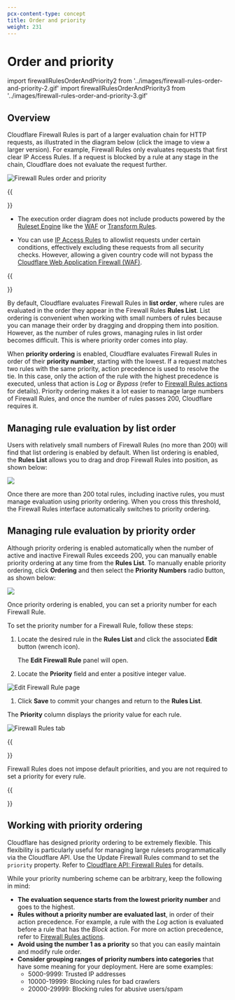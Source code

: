 ```yaml
---
pcx-content-type: concept
title: Order and priority
weight: 231
---
```


# Order and priority

import firewallRulesOrderAndPriority2 from '../images/firewall-rules-order-and-priority-2.gif'
import firewallRulesOrderAndPriority3 from '../images/firewall-rules-order-and-priority-3.gif'

## Overview

Cloudflare Firewall Rules is part of a larger evaluation chain for HTTP requests, as illustrated in the diagram below (click the image to view a larger version). For example, Firewall Rules only evaluates requests that first clear IP Access Rules. If a request is blocked by a rule at any stage in the chain, Cloudflare does not evaluate the request further.

![Firewall Rules order and priority](/firewall/static/firewall-rules-order-and-priority-1.png)

{{<Aside type="warning" header="Important">}}

*   The execution order diagram does not include products powered by the [Ruleset Engine](/ruleset-engine/) like the [WAF](/waf/) or [Transform Rules](/rules/transform).

*   You can use [IP Access Rules](https://support.cloudflare.com/hc/articles/217074967) to allowlist requests under certain conditions, effectively excluding these requests from all security checks. However, allowing a given country code will not bypass the [Cloudflare Web Application Firewall (WAF)](/waf/).

{{</Aside>}}

By default, Cloudflare evaluates Firewall Rules in **list order**, where rules are evaluated in the order they appear in the Firewall Rules **Rules List**. List ordering is convenient when working with small numbers of rules because you can manage their order by dragging and dropping them into position. However, as the number of rules grows, managing rules in list order becomes difficult. This is where priority order comes into play.

When **priority ordering** is enabled, Cloudflare evaluates Firewall Rules in order of their **priority number**, starting with the lowest. If a request matches two rules with the same priority, action precedence is used to resolve the tie. In this case, only the action of the rule with the highest precedence is executed, unless that action is *Log* or *Bypass* (refer to [Firewall Rules actions](/firewall/cf-firewall-rules/actions/#supported-actions) for details). Priority ordering makes it a lot easier to manage large numbers of Firewall Rules, and once the number of rules passes 200, Cloudflare requires it.

## Managing rule evaluation by list order

Users with relatively small numbers of Firewall Rules (no more than 200) will find that list ordering is enabled by default. When list ordering is enabled, the **Rules List** allows you to drag and drop Firewall Rules into position, as shown below:

<img src={firewallRulesOrderAndPriority2} />

Once there are more than 200 total rules, including inactive rules, you must manage evaluation using priority ordering. When you cross this threshold, the Firewall Rules interface automatically switches to priority ordering.

## Managing rule evaluation by priority order

Although priority ordering is enabled automatically when the number of active and inactive Firewall Rules exceeds 200, you can manually enable priority ordering at any time from the **Rules List**. To manually enable priority ordering, click **Ordering** and then select the **Priority Numbers** radio button, as shown below:

<img src={firewallRulesOrderAndPriority3} />

Once priority ordering is enabled, you can set a priority number for each Firewall Rule.

To set the priority number for a Firewall Rule, follow these steps:

1.  Locate the desired rule in the **Rules List** and click the associated **Edit** button (wrench icon).

    The **Edit Firewall Rule** panel will open.

2.  Locate the **Priority** field and enter a positive integer value.

![Edit Firewall Rule page](/firewall/static/firewall-rules-order-and-priority-4.png)

1.  Click **Save** to commit your changes and return to the **Rules List**.

The **Priority** column displays the priority value for each rule.

![Firewall Rules tab](/firewall/static/firewall-rules-order-and-priority-5.png)

{{<Aside type="note' header='Note">}}

Firewall Rules does not impose default priorities, and you are not required to set a priority for every rule.

{{</Aside>}}

## Working with priority ordering

Cloudflare has designed priority ordering to be extremely flexible. This flexibility is particularly useful for managing large rulesets programmatically via the Cloudflare API. Use the Update Firewall Rules command to set the `priority` property. Refer to [Cloudflare API: Firewall Rules](https://api.cloudflare.com/#firewall-rules-properties) for details.

While your priority numbering scheme can be arbitrary, keep the following in mind:

*   **The evaluation sequence starts from the lowest priority number** and goes to the highest.
*   **Rules without a priority number are evaluated last**, in order of their action precedence. For example, a rule with the *Log* action is evaluated before a rule that has the *Block* action. For more on action precedence, refer to [Firewall Rules actions](/firewall/cf-firewall-rules/actions/).
*   **Avoid using the number 1 as a priority** so that you can easily maintain and modify rule order.
*   **Consider grouping ranges of priority numbers into categories** that have some meaning for your deployment. Here are some examples:
    *   5000-9999: Trusted IP addresses
    *   10000-19999: Blocking rules for bad crawlers
    *   20000-29999: Blocking rules for abusive users/spam

